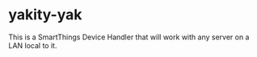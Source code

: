 # yakity-yak
This is a SmartThings Device Handler that will work with any server on a LAN local to it.
